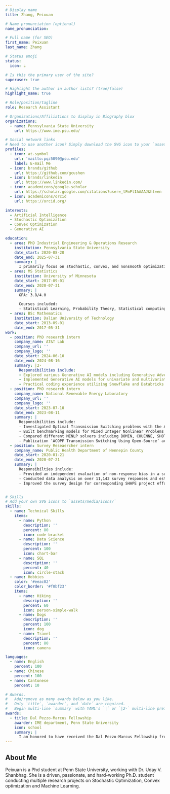 ```yaml
---
# Display name
title: Zhang, Peixuan

# Name pronunciation (optional)
name_pronunciation: 

# Full name (for SEO)
first_name: Peixuan
last_name: Zhang

# Status emoji
status:
  icon: ☕️

# Is this the primary user of the site?
superuser: true

# Highlight the author in author lists? (true/false)
highlight_name: true

# Role/position/tagline
role: Research Assistant

# Organizations/Affiliations to display in Biography blox
organizations:
  - name: Pennsylvania State University
    url: https://www.ime.psu.edu/

# Social network links
# Need to use another icon? Simply download the SVG icon to your `assets/media/icons/` folder.
profiles:
  - icon: at-symbol
    url: 'mailto:pqz5090@psu.edu'
    label: E-mail Me
  - icon: brands/github
    url: https://github.com/gcushen
  - icon: brands/linkedin
    url: https://www.linkedin.com/
  - icon: academicons/google-scholar
    url: https://scholar.google.com/citations?user=_tPmPlIAAAAJ&hl=en
  - icon: academicons/orcid
    url: https://orcid.org/

interests:
  - Artificial Intelligence
  - Stochastic Optimization
  - Convex Optimization
  - Generative AI

education:
  - area: PhD Industrial Engineering & Operations Research
    institution: Pennsylvania State University
    date_start: 2020-08-20
    date_end: 2025-07-31
    summary: |
      I primarily focus on stochastic, convex, and nonsmooth optimization, aiming to develop more efficient algorithms.
  - area: MS Statistics
    institution: University of Minnesota
    date_start: 2017-09-01
    date_end: 2020-07-31
    summary: |
      GPA: 3.8/4.0

      Courses included:
      - Statistical Learning, Probability Theory, Statistical computing
  - area: BSc Mathematics
    institution: Dalian University of Technology
    date_start: 2013-09-01
    date_end: 2017-05-31
work:
  - position: PhD research intern
    company_name: AT&T Lab
    company_url: ''
    company_logo: ''
    date_start: 2024-06-10
    date_end: 2024-08-16
    summary: |2-
      Responsibilities include:
      - Explored various Generative AI models including Generative Adversarial Network (GAN), Diffusion Models, Transformer-based Models, Large Language Models (LLM) for Time Series forecasting problems.
      - Implemented Generative AI models for univariate and multivariate time series forecasting using large datasets.
      - Practical coding experience utilizing Snowflake and Databricks for data management and analytics.
  - position: PhD research intern
    company_name: National Renewable Energy Laboratory
    company_url: ''
    company_logo: ''
    date_start: 2023-07-10
    date_end: 2023-08-11
    summary: |
      Responsibilities include:
      - Investigated Optimal Transmission Switching problems with the AI, Learning & Intelligent Systems Group at NREL.
      - Built benchmarking models for Mixed Integer Nonlinear Problems in Julia with HPC system.
      - Compared different MINLP solvers including BOMIN, COUENNE, SHOT, Juniper on instances from PGlib.
      - Publication ’ACOPF Transmission Switching Using Open-Source’ accepted by 2024 IEEE PES General Meeting.
  - position: Survey Reseaercher intern
    company_name: Public Health Department of Hennepin County
    date_start: 2020-01-21
    date_end: 2020-07-21
    summary: |
      Responsibilties include:
      - Provided an independent evaluation of non-response bias in a survey analysis of the SHAPE project, a population health data survey program to improve community health and achieve health equity for the community.
      - Conducted data analysis on over 11,143 survey responses and estimated the non-response bias by using R and SPSS.
      - Improved the survey design for corresponding SHAPE project efforts by supplementing questionnaire enhancements for production of higher quality quantitative data.


# Skills
# Add your own SVG icons to `assets/media/icons/`
skills:
  - name: Technical Skills
    items:
      - name: Python
        description: ''
        percent: 80
        icon: code-bracket
      - name: Data Science
        description: ''
        percent: 100
        icon: chart-bar
      - name: SQL
        description: ''
        percent: 40
        icon: circle-stack
  - name: Hobbies
    color: '#eeac02'
    color_border: '#f0bf23'
    items:
      - name: Hiking
        description: ''
        percent: 60
        icon: person-simple-walk
      - name: Dogs
        description: ''
        percent: 100
        icon: dog
      - name: Travel
        description: ''
        percent: 80
        icon: camera

languages:
  - name: English
    percent: 100
  - name: Chinese
    percent: 100
  - name: Cantonese
    percent: 10

# Awards.
#   Add/remove as many awards below as you like.
#   Only `title`, `awarder`, and `date` are required.
#   Begin multi-line `summary` with YAML's `|` or `|2-` multi-line prefix and indent 2 spaces below.
awards:
  - title: Dal Pezzo-Marcus Fellowship
    awarder: IME department, Penn State University
    icon: school
    summary: |
      I am honored to have received the Dal Pezzo-Marcus Fellowship from the Industrial and Manufacturing Department at Penn State, which supports my PhD research in stochastic optimization. I would like to extend my sincere thanks to my advisor, Dr. Uday Shanbhag, and our department dean, Dr. Steven Landry, for their guidance and support
---
```


## About Me

Peixuan is a Phd student at Penn State University, working with Dr. Uday V. Shanbhag. She is a driven, passionate, and hard-working Ph.D. student conducting multiple research projects on Stochastic Optimization, Convex optimization and Machine Learning.
